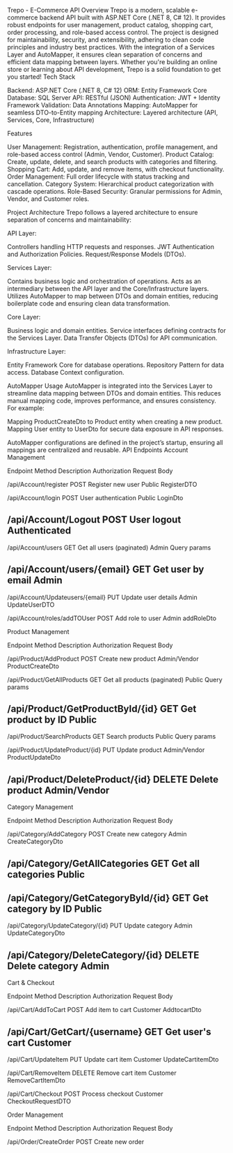 Trepo - E-Commerce API
Overview
Trepo is a modern, scalable e-commerce backend API built with ASP.NET Core (.NET 8, C# 12). It provides robust endpoints for user management, product catalog, shopping cart, order processing, and role-based access control. The project is designed for maintainability, security, and extensibility, adhering to clean code principles and industry best practices. With the integration of a Services Layer and AutoMapper, it ensures clean separation of concerns and efficient data mapping between layers.
Whether you're building an online store or learning about API development, Trepo is a solid foundation to get you started! 
Tech Stack

Backend: ASP.NET Core (.NET 8, C# 12)
ORM: Entity Framework Core
Database: SQL Server
API: RESTful (JSON)
Authentication: JWT + Identity Framework
Validation: Data Annotations
Mapping: AutoMapper for seamless DTO-to-Entity mapping
Architecture: Layered architecture (API, Services, Core, Infrastructure)

Features

User Management: Registration, authentication, profile management, and role-based access control (Admin, Vendor, Customer).
Product Catalog: Create, update, delete, and search products with categories and filtering.
Shopping Cart: Add, update, and remove items, with checkout functionality.
Order Management: Full order lifecycle with status tracking and cancellation.
Category System: Hierarchical product categorization with cascade operations.
Role-Based Security: Granular permissions for Admin, Vendor, and Customer roles.

Project Architecture
Trepo follows a layered architecture to ensure separation of concerns and maintainability:

API Layer:

Controllers handling HTTP requests and responses.
JWT Authentication and Authorization Policies.
Request/Response Models (DTOs).


Services Layer:

Contains business logic and orchestration of operations.
Acts as an intermediary between the API layer and the Core/Infrastructure layers.
Utilizes AutoMapper to map between DTOs and domain entities, reducing boilerplate code and ensuring clean data transformation.


Core Layer:

Business logic and domain entities.
Service interfaces defining contracts for the Services Layer.
Data Transfer Objects (DTOs) for API communication.


Infrastructure Layer:

Entity Framework Core for database operations.
Repository Pattern for data access.
Database Context configuration.



AutoMapper Usage
AutoMapper is integrated into the Services Layer to streamline data mapping between DTOs and domain entities. This reduces manual mapping code, improves performance, and ensures consistency. For example:

Mapping ProductCreateDto to Product entity when creating a new product.
Mapping User entity to UserDto for secure data exposure in API responses.

AutoMapper configurations are defined in the project’s startup, ensuring all mappings are centralized and reusable.
API Endpoints
Account Management



Endpoint
Method
Description
Authorization
Request Body



/api/Account/register
POST
Register new user
Public
RegisterDTO


/api/Account/login
POST
User authentication
Public
LoginDto


/api/Account/Logout
POST
User logout
Authenticated
-


/api/Account/users
GET
Get all users (paginated)
Admin
Query params


/api/Account/users/{email}
GET
Get user by email
Admin
-


/api/Account/Updateusers/{email}
PUT
Update user details
Admin
UpdateUserDTO


/api/Account/roles/addTOUser
POST
Add role to user
Admin
addRoleDto


Product Management



Endpoint
Method
Description
Authorization
Request Body



/api/Product/AddProduct
POST
Create new product
Admin/Vendor
ProductCreateDto


/api/Product/GetAllProducts
GET
Get all products (paginated)
Public
Query params


/api/Product/GetProductById/{id}
GET
Get product by ID
Public
-


/api/Product/SearchProducts
GET
Search products
Public
Query params


/api/Product/UpdateProduct/{id}
PUT
Update product
Admin/Vendor
ProductUpdateDto


/api/Product/DeleteProduct/{id}
DELETE
Delete product
Admin/Vendor
-


Category Management



Endpoint
Method
Description
Authorization
Request Body



/api/Category/AddCategory
POST
Create new category
Admin
CreateCategoryDto


/api/Category/GetAllCategories
GET
Get all categories
Public
-


/api/Category/GetCategoryById/{id}
GET
Get category by ID
Public
-


/api/Category/UpdateCategory/{id}
PUT
Update category
Admin
UpdateCategoryDto


/api/Category/DeleteCategory/{id}
DELETE
Delete category
Admin
-


Cart & Checkout



Endpoint
Method
Description
Authorization
Request Body



/api/Cart/AddToCart
POST
Add item to cart
Customer
AddtocartDto


/api/Cart/GetCart/{username}
GET
Get user's cart
Customer
-


/api/Cart/UpdateItem
PUT
Update cart item
Customer
UpdateCartitemDto


/api/Cart/RemoveItem
DELETE
Remove cart item
Customer
RemoveCartItemDto


/api/Cart/Checkout
POST
Process checkout
Customer
CheckoutRequestDTO


Order Management



Endpoint
Method
Description
Authorization
Request Body



/api/Order/CreateOrder
POST
Create new order




